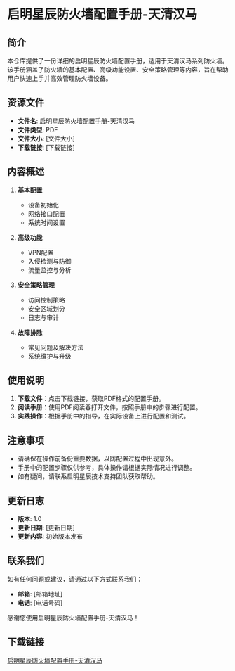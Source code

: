 # 启明星辰防火墙配置手册-天清汉马

## 简介

本仓库提供了一份详细的启明星辰防火墙配置手册，适用于天清汉马系列防火墙。该手册涵盖了防火墙的基本配置、高级功能设置、安全策略管理等内容，旨在帮助用户快速上手并高效管理防火墙设备。

## 资源文件

- **文件名**: 启明星辰防火墙配置手册-天清汉马
- **文件类型**: PDF
- **文件大小**: [文件大小]
- **下载链接**: [下载链接]

## 内容概述

1. **基本配置**
   - 设备初始化
   - 网络接口配置
   - 系统时间设置

2. **高级功能**
   - VPN配置
   - 入侵检测与防御
   - 流量监控与分析

3. **安全策略管理**
   - 访问控制策略
   - 安全区域划分
   - 日志与审计

4. **故障排除**
   - 常见问题及解决方法
   - 系统维护与升级

## 使用说明

1. **下载文件**：点击下载链接，获取PDF格式的配置手册。
2. **阅读手册**：使用PDF阅读器打开文件，按照手册中的步骤进行配置。
3. **实践操作**：根据手册中的指导，在实际设备上进行配置和测试。

## 注意事项

- 请确保在操作前备份重要数据，以防配置过程中出现意外。
- 手册中的配置步骤仅供参考，具体操作请根据实际情况进行调整。
- 如有疑问，请联系启明星辰技术支持团队获取帮助。

## 更新日志

- **版本**: 1.0
- **更新日期**: [更新日期]
- **更新内容**: 初始版本发布

## 联系我们

如有任何问题或建议，请通过以下方式联系我们：

- **邮箱**: [邮箱地址]
- **电话**: [电话号码]

感谢您使用启明星辰防火墙配置手册-天清汉马！

## 下载链接

[启明星辰防火墙配置手册-天清汉马](https://pan.quark.cn/s/4dd7d45ccd53)